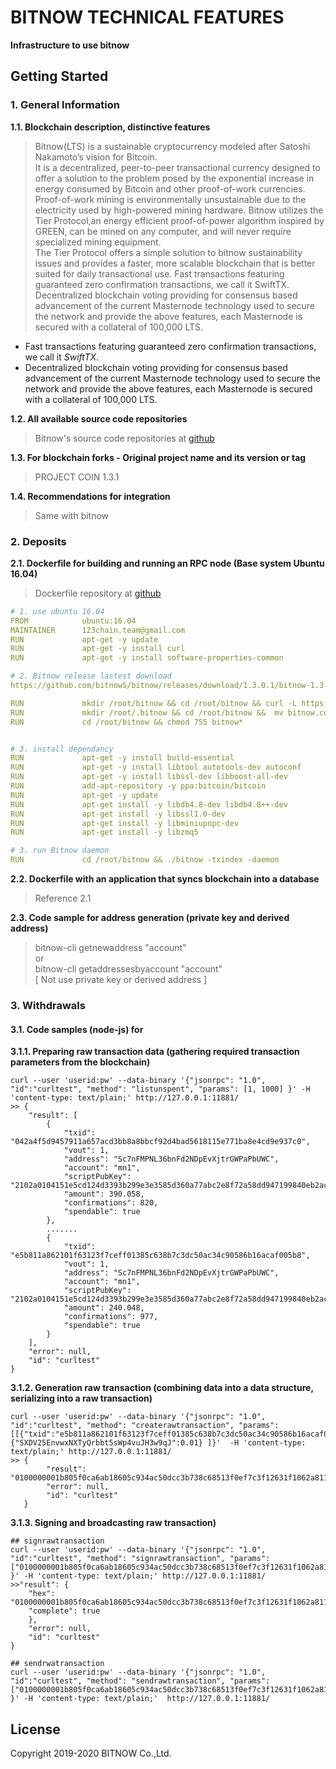 # BITNOW TECHNICAL FEATURES
 **Infrastructure to use bitnow**

## Getting Started

### 1. General Information

**1.1. Blockchain description, distinctive features**
> Bitnow(LTS) is a sustainable cryptocurrency modeled after Satoshi Nakamoto’s vision for Bitcoin.  
It is a decentralized, peer-to-peer transactional currency designed to offer a solution to the problem posed by the exponential increase in energy consumed by Bitcoin and other proof-of-work currencies.   
Proof-of-work mining is environmentally unsustainable due to the electricity used by high-powered mining hardware.  Bitnow utilizes the Tier Protocol,an energy efficient proof-of-power algorithm inspired by GREEN, can be mined on any computer, and will never require specialized mining equipment.  
The Tier Protocol offers a simple solution to bitnow sustainability issues and provides a faster, more scalable blockchain that is better suited for daily transactional use.
Fast transactions featuring guaranteed zero confirmation transactions, we call it SwiftTX.  Decentralized blockchain voting providing for consensus based advancement of the current Masternode technology used to secure the network and provide the above features, each Masternode is secured with a collateral of 100,000 LTS.
- Fast transactions featuring guaranteed zero confirmation transactions, we call it _SwiftTX_.
- Decentralized blockchain voting providing for consensus based advancement of the current Masternode technology used to secure the network and provide the above features, each Masternode is secured with a collateral of 100,000 LTS.

**1.2. All available source code repositories**
> Bitnow's source code repositories at [github](https://github.com/bitnows/bitnow)

**1.3. For blockchain forks - Original project name and its version or tag**
> PROJECT COIN 1.3.1

**1.4. Recommendations for integration**
> Same with bitnow

### 2. Deposits

**2.1. Dockerfile for building and running an RPC node (Base system Ubuntu 16.04)**
> Dockerfile repository at [github](https://github.com/bitnowS/bitnow/Dockerfile)
```yml
# 1. use ubuntu 16.04
FROM            ubuntu:16.04
MAINTAINER      123chain.team@gmail.com
RUN             apt-get -y update
RUN             apt-get -y install curl
RUN             apt-get -y install software-properties-common

# 2. Bitnow release lastest download
https://github.com/bitnowS/bitnow/releases/download/1.3.0.1/bitnow-1.3.0.1-arm-linux-gnu-ubuntu.16.0.4.tar.gz

RUN             mkdir /root/bitnow && cd /root/bitnow && curl -L https://github.com/bitnowS/bitnow/releases/download/1.3.0.1/bitnow-1.3.0.1-arm-linux-gnu-ubuntu.16.0.4.tar.gz
RUN             mkdir /root/.bitnow && cd /root/bitnow &&  mv bitnow.conf /root/.bitnow/ && chmod 755 bitnow*
RUN             cd /root/bitnow && chmod 755 bitnow*


# 3. install dependancy
RUN             apt-get -y install build-essential
RUN             apt-get -y install libtool autotools-dev autoconf
RUN             apt-get -y install libssl-dev libboost-all-dev
RUN             add-apt-repository -y ppa:bitcoin/bitcoin
RUN             apt-get -y update
RUN             apt-get install -y libdb4.8-dev libdb4.8++-dev
RUN             apt-get install -y libssl1.0-dev
RUN             apt-get install -y libminiupnpc-dev
RUN             apt-get install -y libzmq5

# 3. run Bitnow daemon
RUN             cd /root/bitnow && ./bitnow -txindex -daemon
```

**2.2. Dockerfile with an application that syncs blockchain into a database**
> Reference 2.1

**2.3. Code sample for address generation (private key and derived address)**
> bitnow-cli getnewaddress "account"  
> or  
> bitnow-cli getaddressesbyaccount "account"  
> [ Not use private key or derived address ]


### 3. Withdrawals
#### 3.1. Code samples (node-js) for

**3.1.1. Preparing raw transaction data (gathering required transaction parameters from the blockchain)**  
```linux
curl --user 'userid:pw' --data-binary '{"jsonrpc": "1.0", "id":"curltest", "method": "listunspent", "params": [1, 1000] }' -H 'content-type: text/plain;' http://127.0.0.1:11881/
>> {
    "result": [
  		{
  			"txid": "042a4f5d9457911a657acd3bb8a8bbcf92d4bad5618115e771ba8e4cd9e937c0",
  			"vout": 1,
  			"address": "Sc7nFMPNL36bnFd2NDpEvXjtrGWPaPbUWC",
  			"account": "mn1",
  			"scriptPubKey": "2102a0104151e5cd124d3393b299e3e3585d360a77abc2e8f72a58dd947199840eb2ac",
  			"amount": 390.058,
  			"confirmations": 820,
  			"spendable": true
  		},
  		.......		
  		{
  			"txid": "e5b811a862101f63123f7ceff01385c638b7c3dc50ac34c90586b16acaf005b8",
  			"vout": 1,
  			"address": "Sc7nFMPNL36bnFd2NDpEvXjtrGWPaPbUWC",
  			"account": "mn1",
  			"scriptPubKey": "2102a0104151e5cd124d3393b299e3e3585d360a77abc2e8f72a58dd947199840eb2ac",
  			"amount": 240.048,
  			"confirmations": 977,
  			"spendable": true
  		}
  	],
  	"error": null,
  	"id": "curltest"
}	
```
**3.1.2. Generation raw transaction (combining data into a data structure, serializing into a raw transaction)**
```linux
curl --user 'userid:pw' --data-binary '{"jsonrpc": "1.0", "id":"curltest", "method": "createrawtransaction", "params": [[{"txid":"e5b811a862101f63123f7ceff01385c638b7c3dc50ac34c90586b16acaf005b8","vout":1}], {"SXDV25EnvwxNXTyQrbbt5sWp4vuJH3w9qJ":0.01} ]}'  -H 'content-type: text/plain;' http://127.0.0.1:11881/
>> {
   		"result": "0100000001b805f0ca6ab18605c934ac50dcc3b738c68513f0ef7c3f12631f1062a811b8e50100000000ffffffff0140420f00000000001976a9146cd68a4a7f627b5d1424a2fb21970588de6d3e6d88ac00000000",
   		"error": null,
   		"id": "curltest"
   }
```
**3.1.3. Signing and broadcasting raw transaction)**
```linux
## signrawtransaction
curl --user 'userid:pw' --data-binary '{"jsonrpc": "1.0", "id":"curltest", "method": "signrawtransaction", "params": ["0100000001b805f0ca6ab18605c934ac50dcc3b738c68513f0ef7c3f12631f1062a811b8e50100000000ffffffff0140420f00000000001976a9146cd68a4a7f627b5d1424a2fb21970588de6d3e6d88ac00000000"] }' -H 'content-type: text/plain;' http://127.0.0.1:11881/
>>"result": {
    "hex": "0100000001b805f0ca6ab18605c934ac50dcc3b738c68513f0ef7c3f12631f1062a811b8e50100000049483045022100a421eb0e31a77eb6dfc5653cc5a7650f7a8071e9c74677e722e0c5349eb76e3a02204353ee7728fed1d047344513580fac2e48d120069c3f64f5da10ae3e7f51902601ffffffff0140420f00000000001976a9146cd68a4a7f627b5d1424a2fb21970588de6d3e6d88ac00000000",
    "complete": true
    },
    "error": null,
    "id": "curltest"
}
		
## sendrwatransaction
curl --user 'userid:pw' --data-binary '{"jsonrpc": "1.0", "id":"curltest", "method": "sendrawtransaction", "params": ["0100000001b805f0ca6ab18605c934ac50dcc3b738c68513f0ef7c3f12631f1062a811b8e50100000049483045022100a421eb0e31a77eb6dfc5653cc5a7650f7a8071e9c74677e722e0c5349eb76e3a02204353ee7728fed1d047344513580fac2e48d120069c3f64f5da10ae3e7f51902601ffffffff0140420f00000000001976a9146cd68a4a7f627b5d1424a2fb21970588de6d3e6d88ac00000000"] }' -H 'content-type: text/plain;'  http://127.0.0.1:11881/
```

## License

Copyright 2019-2020 BITNOW Co.,Ltd.
